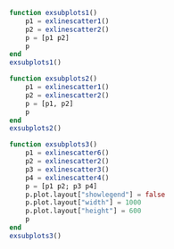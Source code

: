 ```julia
function exsubplots1()
    p1 = exlinescatter1()
    p2 = exlinescatter2()
    p = [p1 p2]
    p
end
exsubplots1()
```


<div id="23abfc7c-66d5-4546-8704-a9ca29888081"></div>

<script>
   thediv = document.getElementById('23abfc7c-66d5-4546-8704-a9ca29888081');
var data = [{"type":"scatter","yaxis":"y1","y":[10,15,13,17],"xaxis":"x1","x":[1,2,3,4],"mode":"markers"},{"type":"scatter","yaxis":"y1","y":[16,5,11,9],"xaxis":"x1","x":[2,3,4,5],"mode":"lines"},{"type":"scatter","yaxis":"y1","y":[12,9,15,12],"xaxis":"x1","x":[1,2,3,4],"mode":"lines+markers"},{"type":"scatter","yaxis":"y2","y":[1,6,3,6,1],"text":["A-1","A-2","A-3","A-4","A-5"],"name":"Team A","xaxis":"x2","x":[1,2,3,4,5],"mode":"markers","marker":{"size":12}},{"type":"scatter","yaxis":"y2","y":[4,1,7,1,4],"text":["B-a","B-b","B-c","B-d","B-e"],"name":"Team B","xaxis":"x2","x":[1.0,2.0,3.0,4.0,5.0],"mode":"markers","marker":{"size":12}}]
var layout = {"annotations":[{"text":"Data Labels Hover","y":1.0,"font":{"size":16},"xanchor":"center","xref":"paper","showarrow":false,"x":0.775,"yanchor":"bottom","yref":"paper"}],"yaxis2":{"range":[0,8],"domain":[0.0,1.0],"anchor":"x2"},"yaxis1":{"domain":[0.0,1.0],"anchor":"x1"},"xaxis1":{"domain":[0.0,0.45],"anchor":"y1"},"margin":{"r":50,"l":50,"b":50,"t":60},"xaxis2":{"range":[0.75,5.25],"domain":[0.55,1.0],"anchor":"y2"}}

Plotly.plot(thediv, data,  layout, {showLink: false});

 </script>



```julia
function exsubplots2()
    p1 = exlinescatter1()
    p2 = exlinescatter2()
    p = [p1, p2]
    p
end
exsubplots2()
```


<div id="b463d6b0-efe9-4990-83c8-d8014eb4e533"></div>

<script>
   thediv = document.getElementById('b463d6b0-efe9-4990-83c8-d8014eb4e533');
var data = [{"type":"scatter","yaxis":"y1","y":[10,15,13,17],"xaxis":"x1","x":[1,2,3,4],"mode":"markers"},{"type":"scatter","yaxis":"y1","y":[16,5,11,9],"xaxis":"x1","x":[2,3,4,5],"mode":"lines"},{"type":"scatter","yaxis":"y1","y":[12,9,15,12],"xaxis":"x1","x":[1,2,3,4],"mode":"lines+markers"},{"type":"scatter","yaxis":"y2","y":[1,6,3,6,1],"text":["A-1","A-2","A-3","A-4","A-5"],"name":"Team A","xaxis":"x2","x":[1,2,3,4,5],"mode":"markers","marker":{"size":12}},{"type":"scatter","yaxis":"y2","y":[4,1,7,1,4],"text":["B-a","B-b","B-c","B-d","B-e"],"name":"Team B","xaxis":"x2","x":[1.0,2.0,3.0,4.0,5.0],"mode":"markers","marker":{"size":12}}]
var layout = {"annotations":[{"text":"Data Labels Hover","y":0.36250000000000004,"font":{"size":16},"xanchor":"center","xref":"paper","showarrow":false,"x":0.5,"yanchor":"bottom","yref":"paper"}],"yaxis2":{"range":[0,8],"domain":[5.551115123125783e-17,0.36250000000000004],"anchor":"x2"},"yaxis1":{"domain":[0.6375,1.0],"anchor":"x1"},"xaxis1":{"domain":[0.0,1.0],"anchor":"y1"},"margin":{"r":50,"l":50,"b":50,"t":60},"xaxis2":{"range":[0.75,5.25],"domain":[0.0,1.0],"anchor":"y2"}}

Plotly.plot(thediv, data,  layout, {showLink: false});

 </script>



```julia
function exsubplots3()
    p1 = exlinescatter6()
    p2 = exlinescatter2()
    p3 = exlinescatter3()
    p4 = exlinescatter4()
    p = [p1 p2; p3 p4]
    p.plot.layout["showlegend"] = false
    p.plot.layout["width"] = 1000
    p.plot.layout["height"] = 600
    p
end
exsubplots3()
```


<div id="1a081f1c-36d5-4d35-bdc4-85c6f5d468d5"></div>

<script>
   thediv = document.getElementById('1a081f1c-36d5-4d35-bdc4-85c6f5d468d5');
var data = [{"type":"scatter","yaxis":"y1","y":[53,31],"text":["United States","Canada"],"name":"North America","xaxis":"x1","x":[52698,43117],"mode":"markers","marker":{"line":{"width":0.5,"color":"white"},"size":12,"color":"rgb(164, 194, 244)"}},{"type":"scatter","yaxis":"y1","y":[33,20,13,19,27,19,49,44,38],"text":["Germany","Britain","France","Spain","Italy","Czech Rep.","Greece","Poland"],"name":"Europe","xaxis":"x1","x":[39317,37236,35650,30066,29570,27159,23557,21046,18007],"mode":"markers","marker":{"size":12,"color":"rgb(255, 217, 102)"}},{"type":"scatter","yaxis":"y1","y":[23,42,54,89,14,99,93,70],"text":["Australia","Japan","South Korea","Malaysia","China","Indonesia","Philippines","India"],"name":"Asia/Pacific","xaxis":"x1","x":[42952,37037,33106,17478,9813,5253,4692,3899],"mode":"markers","marker":{"size":12,"color":"rgb(234, 153, 153)"}},{"type":"scatter","yaxis":"y1","y":[43,47,56,80,86,93,80],"text":["Chile","Argentina","Mexico","Venezuela","Venezuela","El Salvador","Bolivia"],"name":"Latin America","xaxis":"x1","x":[19097,18601,15595,13546,12026,7434,5419],"mode":"markers","marker":{"size":12,"color":"rgb(142, 124, 195)"}},{"type":"scatter","yaxis":"y2","y":[1,6,3,6,1],"text":["A-1","A-2","A-3","A-4","A-5"],"name":"Team A","xaxis":"x2","x":[1,2,3,4,5],"mode":"markers","marker":{"size":12}},{"type":"scatter","yaxis":"y2","y":[4,1,7,1,4],"text":["B-a","B-b","B-c","B-d","B-e"],"name":"Team B","xaxis":"x2","x":[1.0,2.0,3.0,4.0,5.0],"mode":"markers","marker":{"size":12}},{"type":"scatter","yaxis":"y3","y":[1,6,3,6,1],"text":["A-1","A-2","A-3","A-4","A-5"],"textfont":{"family":"Raleway, sans-serif"},"name":"Team A","xaxis":"x3","x":[1,2,3,4,5],"textposition":"top center","mode":"markers+text","marker":{"size":12}},{"type":"scatter","yaxis":"y3","y":[4,1,7,1,4],"text":["B-a","B-b","B-c","B-d","B-e"],"textfont":{"family":"Times New Roman"},"name":"Team B","xaxis":"x3","x":[1.0,2.0,3.0,4.0,5.0],"textposition":"bottom center","mode":"markers+text","marker":{"size":12}},{"type":"scatter","yaxis":"y4","y":[5,5,5,5,5,5,5,5,5,5,5,5,5,5,5,5,5,5,5,5,5,5,5,5,5,5,5,5,5,5,5,5,5,5,5,5,5,5,5,5],"xaxis":"x4","mode":"markers","marker":{"size":40,"color":[0,1,2,3,4,5,6,7,8,9,10,11,12,13,14,15,16,17,18,19,20,21,22,23,24,25,26,27,28,29,30,31,32,33,34,35,36,37,38,39]}}]
var layout = {"annotations":[{"text":"Quarter 1 Growth","y":1.0,"font":{"size":16},"xanchor":"center","xref":"paper","showarrow":false,"x":0.225,"yanchor":"bottom","yref":"paper"},{"text":"Data Labels on the Plot","y":0.36250000000000004,"font":{"size":16},"xanchor":"center","xref":"paper","showarrow":false,"x":0.225,"yanchor":"bottom","yref":"paper"},{"text":"Data Labels Hover","y":1.0,"font":{"size":16},"xanchor":"center","xref":"paper","showarrow":false,"x":0.775,"yanchor":"bottom","yref":"paper"},{"text":"Scatter Plot with a Color Dimension","y":0.36250000000000004,"font":{"size":16},"xanchor":"center","xref":"paper","showarrow":false,"x":0.775,"yanchor":"bottom","yref":"paper"}],"width":1000,"showlegend":false,"yaxis2":{"range":[0,8],"domain":[0.6375,1.0],"anchor":"x2"},"xaxis2":{"range":[0.75,5.25],"domain":[0.55,1.0],"anchor":"y2"},"yaxis3":{"range":[0,8],"domain":[5.551115123125783e-17,0.36250000000000004],"anchor":"x3"},"xaxis3":{"range":[0.75,5.25],"domain":[0.0,0.45],"anchor":"y3"},"margin":{"r":50,"l":50,"b":50,"t":60},"height":600,"xaxis1":{"domain":[0.0,0.45],"title":"GDP per Capita","showgrid":false,"zeroline":false,"anchor":"y1"},"yaxis1":{"showline":false,"domain":[0.6375,1.0],"title":"Percent","anchor":"x1"},"yaxis4":{"domain":[5.551115123125783e-17,0.36250000000000004],"anchor":"x4"},"xaxis4":{"domain":[0.55,1.0],"anchor":"y4"}}

Plotly.plot(thediv, data,  layout, {showLink: false});

 </script>



